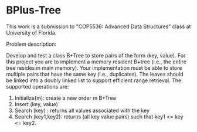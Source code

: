 # BPlus-Tree
This work is a submission to "COP5536: Advanced Data Structures" class at University of Florida.

Problem description:

Develop and test a class B+Tree to store pairs of the form (key, value). For this project you are to implement a memory resident B+tree (i.e., the entire tree resides in main memory). Your implementation must be able to store multiple pairs that have the same key (i.e., duplicates). The leaves should be linked into a doubly linked list to support efficient range retrieval. The supported operations are:
1. Initialize(m): create a new order m B+Tree
2. Insert (key, value)
3. Search (key) : returns all values associated with the key
4. Search (key1,key2): returns (all key value pairs) such that key1 <= key <= key2.
